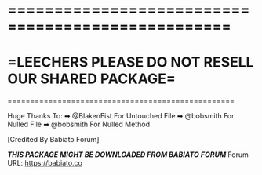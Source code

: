 ==================================================
==================================================
=LEECHERS PLEASE DO NOT RESELL OUR SHARED PACKAGE=
==================================================
==================================================

Huge Thanks To:
➡ @BlakenFist For Untouched File
➡ @bobsmith For Nulled File
➡ @bobsmith For Nulled Method

[Credited By Babiato Forum]

***THIS PACKAGE MIGHT BE DOWNLOADED FROM BABIATO FORUM***
Forum URL: https://babiato.co
